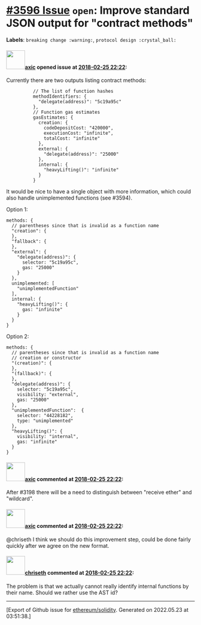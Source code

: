 # [\#3596 Issue](https://github.com/ethereum/solidity/issues/3596) `open`: Improve standard JSON output for "contract methods"
**Labels**: `breaking change :warning:`, `protocol design :crystal_ball:`


#### <img src="https://avatars.githubusercontent.com/u/20340?v=4" width="50">[axic](https://github.com/axic) opened issue at [2018-02-25 22:22](https://github.com/ethereum/solidity/issues/3596):

Currently there are two outputs listing contract methods:
```
          // The list of function hashes
          methodIdentifiers: {
            "delegate(address)": "5c19a95c"
          },
          // Function gas estimates
          gasEstimates: {
            creation: {
              codeDepositCost: "420000",
              executionCost: "infinite",
              totalCost: "infinite"
            },
            external: {
              "delegate(address)": "25000"
            },
            internal: {
              "heavyLifting()": "infinite"
            }
          }
```

It would be nice to have a single object with more information, which could also handle unimplemented functions (see #3594).

Option 1:
```
methods: {
  // parentheses since that is invalid as a function name
  "creation": {
  },
  "fallback": {
  },
  "external": {
    "delegate(address)": {
      selector: "5c19a95c",
      gas: "25000"
    }
  },
  unimplemented: [
    "unimplementedFunction"
  ],
  internal: {
    "heavyLifting()": {
      gas: "infinite"
    }
  }
}
```

Option 2:
```
methods: {
  // parentheses since that is invalid as a function name
  // creation or constructor
  "(creation)": {
  },
  "(fallback)": {
  },
  "delegate(address)": {
    selector: "5c19a95c",
    visibility: "external",
    gas: "25000"
  },
  "unimplementedFunction":  {
    selector: "44228182",
    type: "unimplemented"
  },
  "heavyLifting()": {
    visibility: "internal",
    gas: "infinite"
  }
}
```

#### <img src="https://avatars.githubusercontent.com/u/20340?v=4" width="50">[axic](https://github.com/axic) commented at [2018-02-25 22:22](https://github.com/ethereum/solidity/issues/3596#issuecomment-382472645):

After #3198 there will be a need to distinguish between "receive ether" and "wildcard".

#### <img src="https://avatars.githubusercontent.com/u/20340?v=4" width="50">[axic](https://github.com/axic) commented at [2018-02-25 22:22](https://github.com/ethereum/solidity/issues/3596#issuecomment-382472742):

@chriseth I think we should do this improvement step, could be done fairly quickly after we agree on the new format.

#### <img src="https://avatars.githubusercontent.com/u/9073706?v=4" width="50">[chriseth](https://github.com/chriseth) commented at [2018-02-25 22:22](https://github.com/ethereum/solidity/issues/3596#issuecomment-383620258):

The problem is that we actually cannot really identify internal functions by their name. Should we rather use the AST id?


-------------------------------------------------------------------------------



[Export of Github issue for [ethereum/solidity](https://github.com/ethereum/solidity). Generated on 2022.05.23 at 03:51:38.]
